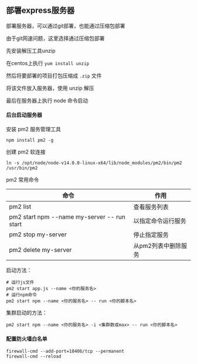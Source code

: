 ## 部署express服务器
部署服务器，可以通过git部署，也能通过压缩包部署

由于git网速问题，这里选择通过压缩包部署

先安装解压工具unzip

在centos上执行 ```yum install unzip```

然后将要部署的项目打包压缩成 ```.zip``` 文件

将该文件放入服务器，使用 unzip 解压

最后在服务器上执行 node 命令启动

#### 后台启动服务器
安装 pm2 服务管理工具
```
npm install pm2 -g
```

创建 pm2 软连接
```
ln -s /opt/node/node-v14.0.0-linux-x64/lib/node_modules/pm2/bin/pm2 /usr/bin/pm2
```
pm2 常用命令

| 命令 | 作用 |
| --- | --- |
| pm2 list | 查看服务列表 |
| pm2 start npm --name my-server -- run start | 以指定命令运行服务 |
| pm2 stop my-server | 停止指定服务 |
| pm2 delete my-server | 从pm2列表中删除服务 |

启动方法：
```batch
# 运行js文件
pm2 start app.js --name <你的服务名>
# 运行npm命令
pm2 start npm --name <你的服务名> -- run <你的脚本名>
```

集群启动的方法：
```batch
pm2 start npm --name <你的服务名> -i <集群数或max> -- run <你的脚本名>
```

#### 配置防火墙白名单
```
firewall-cmd --add-port=10406/tcp --permanent
firewall-cmd --reload
```
